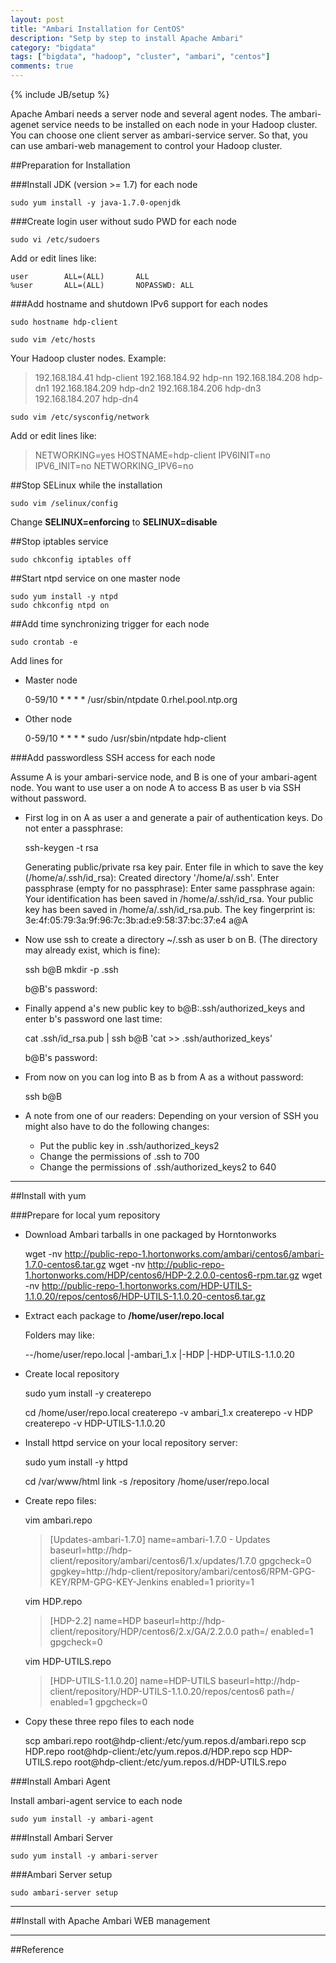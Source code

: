 ```yaml
---
layout: post
title: "Ambari Installation for CentOS"
description: "Setp by step to install Apache Ambari"
category: "bigdata"
tags: ["bigdata", "hadoop", "cluster", "ambari", "centos"]
comments: true
---
```

{% include JB/setup %}

Apache Ambari needs a server node and several agent nodes. The ambari-agenet service needs to be installed on each node in your Hadoop cluster. You can choose one client server as ambari-service server. So that, you can use ambari-web management to control your Hadoop cluster.

##Preparation for Installation

###Install JDK (version >= 1.7) for each node

    sudo yum install -y java-1.7.0-openjdk

###Create login user without sudo PWD for each node

    sudo vi /etc/sudoers

Add or edit lines like:

    user        ALL=(ALL)       ALL
    %user       ALL=(ALL)       NOPASSWD: ALL

###Add hostname and shutdown IPv6 support for each nodes

    sudo hostname hdp-client

    sudo vim /etc/hosts

Your Hadoop cluster nodes. Example:

>192.168.184.41 hdp-client
>192.168.184.92 hdp-nn
>192.168.184.208 hdp-dn1
>192.168.184.209 hdp-dn2
>192.168.184.206 hdp-dn3
>192.168.184.207 hdp-dn4

    sudo vim /etc/sysconfig/network

Add or edit lines like:

>NETWORKING=yes
>HOSTNAME=hdp-client
>IPV6INIT=no
>IPV6_INIT=no
>NETWORKING_IPV6=no

##Stop SELinux while the installation

    sudo vim /selinux/config

Change __SELINUX=enforcing__ to __SELINUX=disable__

##Stop iptables service

    sudo chkconfig iptables off

##Start ntpd service on one master node

    sudo yum install -y ntpd
    sudo chkconfig ntpd on

##Add time synchronizing trigger for each node

    sudo crontab -e

Add lines for

* Master node

    0-59/10 * * * * /usr/sbin/ntpdate 0.rhel.pool.ntp.org

* Other node

    0-59/10 * * * * sudo /usr/sbin/ntpdate hdp-client

###Add passwordless SSH access for each node

Assume A is your ambari-service node, and B is one of your ambari-agent node. You want to use user a on node A to access B as user b via SSH without password.

* First log in on A as user a and generate a pair of authentication keys. Do not enter a passphrase:

    ssh-keygen -t rsa

    Generating public/private rsa key pair.
    Enter file in which to save the key (/home/a/.ssh/id_rsa): 
    Created directory '/home/a/.ssh'.
    Enter passphrase (empty for no passphrase): 
    Enter same passphrase again: 
    Your identification has been saved in /home/a/.ssh/id_rsa.
    Your public key has been saved in /home/a/.ssh/id_rsa.pub.
    The key fingerprint is:
    3e:4f:05:79:3a:9f:96:7c:3b:ad:e9:58:37:bc:37:e4 a@A

* Now use ssh to create a directory ~/.ssh as user b on B. (The directory may already exist, which is fine):

    ssh b@B mkdir -p .ssh

    b@B's password: 

* Finally append a's new public key to b@B:.ssh/authorized_keys and enter b's password one last time:

    cat .ssh/id_rsa.pub | ssh b@B 'cat >> .ssh/authorized_keys'

    b@B's password: 

* From now on you can log into B as b from A as a without password:

    ssh b@B

* A note from one of our readers: Depending on your version of SSH you might also have to do the following changes:

    * Put the public key in .ssh/authorized_keys2
    * Change the permissions of .ssh to 700
    * Change the permissions of .ssh/authorized_keys2 to 640

---

##Install with yum

###Prepare for local yum repository

* Download Ambari tarballs in one packaged by Horntonworks

    wget -nv http://public-repo-1.hortonworks.com/ambari/centos6/ambari-1.7.0-centos6.tar.gz
    wget -nv http://public-repo-1.hortonworks.com/HDP/centos6/HDP-2.2.0.0-centos6-rpm.tar.gz
    wget -nv http://public-repo-1.hortonworks.com/HDP-UTILS-1.1.0.20/repos/centos6/HDP-UTILS-1.1.0.20-centos6.tar.gz

* Extract each package to __/home/user/repo.local__

    Folders may like:

    --/home/user/repo.local
      |-ambari_1.x
      |-HDP
      |-HDP-UTILS-1.1.0.20

* Create local repository

    sudo yum install -y createrepo

    cd /home/user/repo.local
    createrepo -v ambari_1.x
    createrepo -v HDP
    createrepo -v HDP-UTILS-1.1.0.20

* Install httpd service on your local repository server:

    sudo yum install -y httpd

    cd /var/www/html
    link -s /repository /home/user/repo.local

* Create repo files:

    vim ambari.repo

    >[Updates-ambari-1.7.0]
    >name=ambari-1.7.0 - Updates
    >baseurl=http://hdp-client/repository/ambari/centos6/1.x/updates/1.7.0
    >gpgcheck=0
    >gpgkey=http://hdp-client/repository/ambari/centos6/RPM-GPG-KEY/RPM-GPG-KEY-Jenkins
    >enabled=1
    >priority=1

    vim HDP.repo

    >[HDP-2.2]
    >name=HDP
    >baseurl=http://hdp-client/repository/HDP/centos6/2.x/GA/2.2.0.0
    >path=/
    >enabled=1
    >gpgcheck=0

    vim HDP-UTILS.repo 

    >[HDP-UTILS-1.1.0.20]
    >name=HDP-UTILS
    >baseurl=http://hdp-client/repository/HDP-UTILS-1.1.0.20/repos/centos6
    >path=/
    >enabled=1
    >gpgcheck=0

* Copy these three repo files to each node

    scp ambari.repo root@hdp-client:/etc/yum.repos.d/ambari.repo
    scp HDP.repo root@hdp-client:/etc/yum.repos.d/HDP.repo
    scp HDP-UTILS.repo root@hdp-client:/etc/yum.repos.d/HDP-UTILS.repo

###Install Ambari Agent

Install ambari-agent service to each node

    sudo yum install -y ambari-agent

###Install Ambari Server

    sudo yum install -y ambari-server

###Ambari Server setup

    sudo ambari-server setup

---

##Install with Apache Ambari WEB management




---

##Reference


